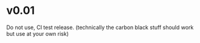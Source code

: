 # v0.01
Do not use, CI test release. (technically the carbon black stuff should work but use at your own risk)
